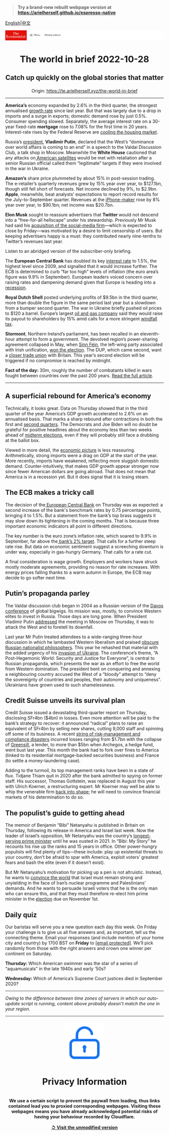 > **Try a brand-new rebuilt webpage version at https://arielherself.github.io/espresso-native**

[English](https://github.com/arielherself/espresso/blob/main/README.md)|[中文](https://github-com.translate.goog/arielherself/espresso/blob/main/README.md?_x_tr_sl=en&_x_tr_tl=zh-CN&_x_tr_hl=zh-CN&_x_tr_pto=wapp)



![The Economist](menubar.png)

# <p align="center">The world in brief 2022-10-28</p>

## <p align="center">Catch up quickly on the global stories that matter</p>

<p align="center">Origin: <a href="https://te.arielherself.xyz/the-world-in-brief">https://te.arielherself.xyz/the-world-in-brief</a><hr>

<strong>America’s</strong> economy expanded by 2.6% in the third quarter, the strongest annualised [growth rate](https://te.arielherself.xyz/finance-and-economics/2022/10/02/americas-economy-is-too-strong-for-its-own-good) since last year. But that was largely due to a drop in imports and a surge in exports; domestic demand rose by just 0.5%. Consumer spending slowed. Separately, the average interest rate on a 30-year fixed-rate <strong>mortgage</strong> rose to 7.08% for the first time in 20 years. Interest-rate rises by the Federal Reserve are [cooling the housing market](https://te.arielherself.xyz/leaders/2022/10/20/a-global-house-price-slump-is-coming).

Russia’s [president](https://te.arielherself.xyz/europe/2022/10/26/russias-elite-begins-to-ponder-a-putinless-future), <strong>Vladimir Putin</strong>, declared that the West’s “dominance over world affairs is coming to an end” in a speech to the Valdai Discussion Club, a talk shop in Moscow. Meanwhile the <strong>White House</strong> cautioned that any attacks on[ American satellites](https://te.arielherself.xyz/graphic-detail/2022/04/29/satellite-internet-is-a-hot-new-commodity-in-ukraine) would be met with retaliation after a senior Russian official called them “legitimate” targets if they were involved in the war in Ukraine.

<strong>Amazon’s</strong> share price plummeted by about 15% in post-session trading. The e-retailer’s quarterly revenues grew by 15% year over year, to $127.1bn, though still fell short of forecasts. Net income declined by 9%, to $2.9bn. <strong>Apple</strong>, meanwhile, beat analysts’ expectations to report record results for the July-to-September quarter. Revenues at the [iPhone-maker](https://te.arielherself.xyz/business/2022/07/31/apple-already-sold-everyone-an-iphone-now-what) rose by 8% year over year, to $90.1bn; net income was $20.7bn.

<strong>Elon Musk</strong> sought to reassure advertisers that <strong>Twitter </strong>would not descend into a “free-for-all hellscape” under his stewardship. Previously Mr Musk had said his [acquisition of the social-media firm](https://te.arielherself.xyz/business/2022/10/11/will-elon-musk-owned-twitter-end-up-as-a-deal-from-hell)—which is expected to close by Friday—was motivated by a desire to limit censorship of users. But keeping advertisers happy is a must: they contributed nearly nine-tenths to Twitter’s revenues last year.

Listen to an abridged version of the subscriber-only briefing.

The <strong>European Central Bank</strong> has doubled its key [interest rate](https://te.arielherself.xyz/films/2022/06/09/why-do-central-banks-raise-interest-rates) to 1.5%, the highest level since 2009, and signalled that it would increase further. The ECB is determined to curb “far too high” levels of inflation (the euro area’s figure was 9.9% in September). European leaders voiced concern over raising rates and dampening demand given that Europe is heading into a [recession](https://te.arielherself.xyz/finance-and-economics/2022/10/11/as-europe-falls-into-recession-russia-climbs-out).

<strong>Royal Dutch Shell</strong> posted underlying profits of $9.5bn in the third quarter, more than double the figure in the same period last year but a slowdown from a bumper second quarter. The war in Ukraine briefly pushed oil prices to $120 a barrel. Europe’s largest [oil and gas company](https://te.arielherself.xyz/finance-and-economics/2022/05/31/why-the-oil-price-is-spiking-again) said they would raise its payout to shareholders by 15% amid calls for a more stringent [windfall tax](https://te.arielherself.xyz/leaders/2022/03/19/windfall-taxes-on-energy-companies-are-a-bad-idea).

<strong>Stormont</strong>, Northern Ireland’s parliament, has been recalled in an eleventh-hour attempt to form a government. The devolved region’s power-sharing agreement collapsed in May, when [Sinn Féin](https://te.arielherself.xyz/britain/sinn-fein-has-become-northern-irelands-biggest-party/21809215), the left-wing party associated with Irish unification, [won the election](https://te.arielherself.xyz/britain/sinn-fein-has-become-northern-irelands-biggest-party/21809215). The DUP, which came second, want a [closer trade union](https://te.arielherself.xyz/britain/2022/02/12/northern-irish-devolution-collapses-again) with Britain. This year’s second election will be triggered if no compromise is reached by midnight.

<strong>Fact of the day:</strong> 30m, roughly the number of combatants killed in wars fought between countries over the past 200 years. [Read the full article](https://te.arielherself.xyz/interactive/international/2022/10/24/vladimir-putin-is-dragging-the-world-back-to-a-bloodier-time).

----------

## A superficial rebound for America’s economy

Technically, it looks great. Data on Thursday showed that in the third quarter of the year America’s GDP growth accelerated to 2.6% on an annualised basis. That marks a sharp rebound after contractions in both the first and [second quarters](https://te.arielherself.xyz/graphic-detail/2022/07/28/americas-gdp-shrinks-for-the-second-consecutive-quarter). The Democrats and Joe Biden will no doubt be grateful for positive headlines about the economy less than two weeks ahead of [midterm elections](https://te.arielherself.xyz/mid-terms-2022), even if they will probably still face a drubbing at the ballot box.

Viewed in more detail, the [economic picture](https://te.arielherself.xyz/finance-and-economics/2022/06/09/a-focus-on-gdp-understates-the-strength-of-americas-recovery) is less reassuring. Arithmetically, strong imports were a drag on GDP at the start of the year. More recently, imports have weakened, reflecting more sluggish domestic demand. Counter-intuitively, that makes GDP growth appear stronger now since fewer American dollars are going abroad. That does not mean that America is in a recession yet. But it does signal that it is losing steam.

## The ECB makes a tricky call

The decision of the[ European Central Bank](https://te.arielherself.xyz/finance-and-economics/2022/07/14/the-ecbs-masterplan-to-manipulate-markets) on Thursday was as expected: a second increase of the bank&#x27;s benchmark rates by 0.75 percentage points, bringing it to 1.5%. But a statement from the bank’s top brass suggests it may slow down its tightening in the coming months. That is because three important economic indicators all point in different directions.

The key number is the euro zone’s inflation rate, which soared to 9.9% in September, far above the[ bank’s 2% target](https://te.arielherself.xyz/finance-and-economics/2021/07/17/what-does-the-ecbs-new-target-mean-in-practice). That calls for a further steep rate rise. But data on economic sentiment suggest a screeching downturn is under way, especially in gas-hungry Germany. That calls for a rate cut.

A final consideration is wage growth. Employers and workers have struck mostly moderate agreements, providing no reason for rate increases. With energy prices falling thanks to a warm autumn in Europe, the ECB may decide to go softer next time.

## Putin’s propaganda parley

The Valdai discussion club began in 2004 as a Russian version of the [Davos conference](https://te.arielherself.xyz/business/2022/05/26/is-this-the-end-of-davos-man) of global bigwigs. Its mission was, mostly, to convince Western elites to invest in Russia. Those days are long gone. When President Vladimir Putin [addressed](https://te.arielherself.xyz/films/2022/09/23/we-read-between-the-lines-of-putins-speech) the meeting in Moscow on Thursday, it was to attack the West and to foretell its downfall.

Last year Mr Putin treated attendees to a wide-ranging three-hour discussion in which he lambasted Western liberalism and praised [obscure Russian nationalist philosophers](https://te.arielherself.xyz/briefing/2022/07/28/vladimir-putin-is-in-thrall-to-a-distinctive-brand-of-russian-fascism). This year he rehashed that material with the added urgency of his [invasion of Ukraine](https://te.arielherself.xyz/leaders/2022/09/15/vladimir-putins-war-is-failing-the-west-should-help-it-fail-faster). The conference’s theme, “A Post-Hegemonic World: Security and Justice for Everyone”, is central to Russian propaganda, which presents the war as an effort to free the world from Western domination. The president bent on conquering and annexing a neighbouring country accused the West of a “bloody” attempt to “deny the sovereignty of countries and peoples, their autonomy and uniqueness”. Ukrainians have grown used to such shamelessness.

## Credit Suisse unveils its survival plan

Credit Suisse issued a devastating third-quarter report on Thursday, disclosing SFr4bn ($4bn) in losses. Even more attention will be paid to the bank’s strategy to recover: it announced “radical” plans to raise an equivalent of SFr4bn by selling new shares, cutting 9,000 staff and spinning off some of its business. A recent [string of risk-management and compliance disasters](https://te.arielherself.xyz/finance-and-economics/2022/10/03/credit-suisse-and-the-hunt-for-the-weakest-link-in-global-finance) incurred losses ranging from $1.7bn with the collapse of [Greensill](https://te.arielherself.xyz/finance-and-economics/2021/03/06/greensill-capitals-woes-will-reverberate-widely), a lender, to more than $5bn when Archegos, a hedge fund, went bust last year. This month the bank had to fork over fines to America (linked to its residential mortgage-backed securities business) and France (to settle a money-laundering case).

Adding to the turmoil, its top management ranks have been in a state of flux. Tidjane Thiam quit in 2020 after the bank admitted to spying on former staff. His successor, Thomas Gottstein, was replaced in August this year with Ulrich Koerner, a restructuring expert. Mr Koerner may well be able to whip the venerable firm [back into shape](https://te.arielherself.xyz/finance-and-economics/2022/09/28/investment-banks-are-sharpening-the-axe); he will need to convince financial markets of his determination to do so.

## The populist’s guide to getting ahead

The memoir of Benjamin “Bibi” Netanyahu is published in Britain on Thursday, following its release in America and Israel last week. Now the leader of Israel’s opposition, Mr Netanyahu was the country’s [longest-serving prime minister](https://te.arielherself.xyz/middle-east-and-africa/2021/10/30/netanyahus-shadow-starts-to-recede-in-israel) until he was ousted in 2021. In “Bibi: My Story” he recounts his rise up the ranks and 15 years in office. Other power-hungry populists will find plenty of tips—these include: play up existential threats to your country, don’t be afraid to spar with America, exploit voters’ greatest fears and bash the elite (even if it doesn’t exist).

But Mr Netanyahu’s motivation for picking up a pen is not altruistic. Instead, he wants to [convince the world](https://te.arielherself.xyz/middle-east-and-africa/2020/09/10/serbia-and-kosovo-awkwardly-embrace-israel) that Israel must remain strong and unyielding in the face of Iran’s nuclear programme and Palestinians’ demands. And he wants to persuade Israeli voters that he is the only man who can ensure this, and that they must therefore re-elect him prime minister in the [election](https://te.arielherself.xyz/middle-east-and-africa/2022/06/20/israels-government-collapses-prompting-the-fifth-election-in-four-years) due on November 1st.

## Daily quiz

Our baristas will serve you a new question each day this week. On Friday your challenge is to give us all five answers and, as important, tell us the connecting theme. Email your responses (and include mention of your home city and country) by 1700 BST on <strong>Friday</strong> to [<span class="__cf_email__" data-cfemail="1d4c687467586e6d6f786e6e725d787e72737270746e69337e7270">[email&#160;protected]</span>](https://mail.google.com/mail/?view=cm&amp;fs=1&amp;tf=1&amp;to=QuizEspresso@te.arielherself.xyz). We’ll pick randomly from those with the right answers and crown one winner per continent on Saturday.

<strong>Thursday: </strong>Which American swimmer was the star of a series of “aquamusicals” in the late 1940s and early ’50s?

<strong>Wednesday: </strong>Which of America’s Supreme Court justices died in September 2020?

----------

*Owing to the difference between time zones of servers in which our auto-update script is running, content above probably doesn't match the one in your region.*

|<br><div align="center"><img src="unlock.png" /><h1>Privacy Information</h1></div></br>We use a certain script to prevent the paywall from loading, thus links contained lead you to proxied corresponding webpages. Visiting these webpages means you have already acknowledged potential risks of having your behaviour recorded by Cloudflare.<br><br>[&#x21BA; Visit the unmodified version](README.raw.md)<br><br>|
|-----|
